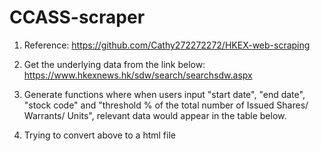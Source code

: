 # CCASS-scraper

1. Reference: https://github.com/Cathy272272272/HKEX-web-scraping
2. Get the underlying data from the link below:
   https://www.hkexnews.hk/sdw/search/searchsdw.aspx
3. Generate functions where when users input "start date", "end date", "stock code" and "threshold % of the total number of Issued Shares/ Warrants/ Units", relevant data would appear in the table below. 

4. Trying to convert above to a html file
